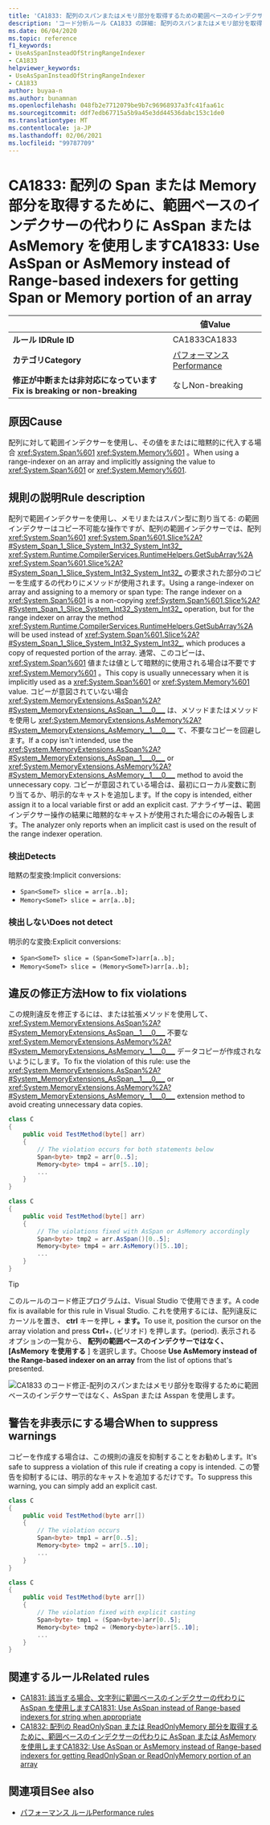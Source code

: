 ```yaml
---
title: 'CA1833: 配列のスパンまたはメモリ部分を取得するための範囲ベースのインデクサーではなく、AsSpan または Asspan を使用します (コード分析)'
description: 'コード分析ルール CA1833 の詳細: 配列のスパンまたはメモリ部分を取得するために範囲ベースのインデクサーの代わりに AsSpan または Asspan を使用する'
ms.date: 06/04/2020
ms.topic: reference
f1_keywords:
- UseAsSpanInsteadOfStringRangeIndexer
- CA1833
helpviewer_keywords:
- UseAsSpanInsteadOfStringRangeIndexer
- CA1833
author: buyaa-n
ms.author: bunamnan
ms.openlocfilehash: 048fb2e7712079be9b7c96968937a3fc41faa61c
ms.sourcegitcommit: ddf7edb67715a5b9a45e3dd44536dabc153c1de0
ms.translationtype: MT
ms.contentlocale: ja-JP
ms.lasthandoff: 02/06/2021
ms.locfileid: "99787709"
---
```

# <a name="ca1833-use-asspan-or-asmemory-instead-of-range-based-indexers-for-getting-span-or-memory-portion-of-an-array"></a><span data-ttu-id="0e5f5-103">CA1833: 配列の Span または Memory 部分を取得するために、範囲ベースのインデクサーの代わりに AsSpan または AsMemory を使用します</span><span class="sxs-lookup"><span data-stu-id="0e5f5-103">CA1833: Use AsSpan or AsMemory instead of Range-based indexers for getting Span or Memory portion of an array</span></span>

| | <span data-ttu-id="0e5f5-104">値</span><span class="sxs-lookup"><span data-stu-id="0e5f5-104">Value</span></span> |
|-|-|
| <span data-ttu-id="0e5f5-105">**ルール ID**</span><span class="sxs-lookup"><span data-stu-id="0e5f5-105">**Rule ID**</span></span> |<span data-ttu-id="0e5f5-106">CA1833</span><span class="sxs-lookup"><span data-stu-id="0e5f5-106">CA1833</span></span>|
| <span data-ttu-id="0e5f5-107">**カテゴリ**</span><span class="sxs-lookup"><span data-stu-id="0e5f5-107">**Category**</span></span> |[<span data-ttu-id="0e5f5-108">パフォーマンス</span><span class="sxs-lookup"><span data-stu-id="0e5f5-108">Performance</span></span>](performance-warnings.md)|
| <span data-ttu-id="0e5f5-109">**修正が中断または非対応になっています**</span><span class="sxs-lookup"><span data-stu-id="0e5f5-109">**Fix is breaking or non-breaking**</span></span> |<span data-ttu-id="0e5f5-110">なし</span><span class="sxs-lookup"><span data-stu-id="0e5f5-110">Non-breaking</span></span>|

## <a name="cause"></a><span data-ttu-id="0e5f5-111">原因</span><span class="sxs-lookup"><span data-stu-id="0e5f5-111">Cause</span></span>

<span data-ttu-id="0e5f5-112">配列に対して範囲インデクサーを使用し、その値をまたはに暗黙的に代入する場合 <xref:System.Span%601> <xref:System.Memory%601> 。</span><span class="sxs-lookup"><span data-stu-id="0e5f5-112">When using a range-indexer on an array and implicitly assigning the value to <xref:System.Span%601> or <xref:System.Memory%601>.</span></span>

## <a name="rule-description"></a><span data-ttu-id="0e5f5-113">規則の説明</span><span class="sxs-lookup"><span data-stu-id="0e5f5-113">Rule description</span></span>

<span data-ttu-id="0e5f5-114">配列で範囲インデクサーを使用し、メモリまたはスパン型に割り当てる: の範囲インデクサーはコピー不可能な操作ですが、配列の範囲インデクサーでは、配列 <xref:System.Span%601> <xref:System.Span%601.Slice%2A?#System_Span_1_Slice_System_Int32_System_Int32_> <xref:System.Runtime.CompilerServices.RuntimeHelpers.GetSubArray%2A> <xref:System.Span%601.Slice%2A?#System_Span_1_Slice_System_Int32_System_Int32_> の要求された部分のコピーを生成するの代わりにメソッドが使用されます。</span><span class="sxs-lookup"><span data-stu-id="0e5f5-114">Using a range-indexer on array and assigning to a memory or span type: The range indexer on a <xref:System.Span%601> is a non-copying <xref:System.Span%601.Slice%2A?#System_Span_1_Slice_System_Int32_System_Int32_> operation, but for the range indexer on array the method <xref:System.Runtime.CompilerServices.RuntimeHelpers.GetSubArray%2A> will be used instead of <xref:System.Span%601.Slice%2A?#System_Span_1_Slice_System_Int32_System_Int32_>, which produces a copy of requested portion of the array.</span></span> <span data-ttu-id="0e5f5-115">通常、このコピーは、 <xref:System.Span%601> 値または値として暗黙的に使用される場合は不要です <xref:System.Memory%601> 。</span><span class="sxs-lookup"><span data-stu-id="0e5f5-115">This copy is usually unnecessary when it is implicitly used as a <xref:System.Span%601> or <xref:System.Memory%601> value.</span></span> <span data-ttu-id="0e5f5-116">コピーが意図されていない場合 <xref:System.MemoryExtensions.AsSpan%2A?#System_MemoryExtensions_AsSpan__1___0___> は、メソッドまたはメソッドを使用し <xref:System.MemoryExtensions.AsMemory%2A?#System_MemoryExtensions_AsMemory__1___0___> て、不要なコピーを回避します。</span><span class="sxs-lookup"><span data-stu-id="0e5f5-116">If a copy isn't intended, use the <xref:System.MemoryExtensions.AsSpan%2A?#System_MemoryExtensions_AsSpan__1___0___> or <xref:System.MemoryExtensions.AsMemory%2A?#System_MemoryExtensions_AsMemory__1___0___> method to avoid the unnecessary copy.</span></span> <span data-ttu-id="0e5f5-117">コピーが意図されている場合は、最初にローカル変数に割り当てるか、明示的なキャストを追加します。</span><span class="sxs-lookup"><span data-stu-id="0e5f5-117">If the copy is intended, either assign it to a local variable first or add an explicit cast.</span></span> <span data-ttu-id="0e5f5-118">アナライザーは、範囲インデクサー操作の結果に暗黙的なキャストが使用された場合にのみ報告します。</span><span class="sxs-lookup"><span data-stu-id="0e5f5-118">The analyzer only reports when an implicit cast is used on the result of the range indexer operation.</span></span>

### <a name="detects"></a><span data-ttu-id="0e5f5-119">検出</span><span class="sxs-lookup"><span data-stu-id="0e5f5-119">Detects</span></span>

<span data-ttu-id="0e5f5-120">暗黙の型変換:</span><span class="sxs-lookup"><span data-stu-id="0e5f5-120">Implicit conversions:</span></span>

- `Span<SomeT> slice = arr[a..b];`
- `Memory<SomeT> slice = arr[a..b];`

### <a name="does-not-detect"></a><span data-ttu-id="0e5f5-121">検出しない</span><span class="sxs-lookup"><span data-stu-id="0e5f5-121">Does not detect</span></span>

<span data-ttu-id="0e5f5-122">明示的な変換:</span><span class="sxs-lookup"><span data-stu-id="0e5f5-122">Explicit conversions:</span></span>

- `Span<SomeT> slice = (Span<SomeT>)arr[a..b];`
- `Memory<SomeT> slice = (Memory<SomeT>)arr[a..b];`

## <a name="how-to-fix-violations"></a><span data-ttu-id="0e5f5-123">違反の修正方法</span><span class="sxs-lookup"><span data-stu-id="0e5f5-123">How to fix violations</span></span>

<span data-ttu-id="0e5f5-124">この規則違反を修正するには、または拡張メソッドを使用して、 <xref:System.MemoryExtensions.AsSpan%2A?#System_MemoryExtensions_AsSpan__1___0___> 不要な <xref:System.MemoryExtensions.AsMemory%2A?#System_MemoryExtensions_AsMemory__1___0___> データコピーが作成されないようにします。</span><span class="sxs-lookup"><span data-stu-id="0e5f5-124">To fix the violation of this rule: use the <xref:System.MemoryExtensions.AsSpan%2A?#System_MemoryExtensions_AsSpan__1___0___> or <xref:System.MemoryExtensions.AsMemory%2A?#System_MemoryExtensions_AsMemory__1___0___> extension method to avoid creating unnecessary data copies.</span></span>

```csharp
class C
{
    public void TestMethod(byte[] arr)
    {
        // The violation occurs for both statements below
        Span<byte> tmp2 = arr[0..5];
        Memory<byte> tmp4 = arr[5..10];
        ...
    }
}
```

```csharp
class C
{
    public void TestMethod(byte[] arr)
    {
        // The violations fixed with AsSpan or AsMemory accordingly
        Span<byte> tmp2 = arr.AsSpan()[0..5];
        Memory<byte> tmp4 = arr.AsMemory()[5..10];
        ...
    }
}
```

> [!TIP]
> <span data-ttu-id="0e5f5-125">このルールのコード修正プログラムは、Visual Studio で使用できます。</span><span class="sxs-lookup"><span data-stu-id="0e5f5-125">A code fix is available for this rule in Visual Studio.</span></span> <span data-ttu-id="0e5f5-126">これを使用するには、配列違反にカーソルを置き、 **ctrl** キーを押し + **ます。**</span><span class="sxs-lookup"><span data-stu-id="0e5f5-126">To use it, position the cursor on the array violation and press **Ctrl**+**.**</span></span> <span data-ttu-id="0e5f5-127">(ピリオド) を押します。</span><span class="sxs-lookup"><span data-stu-id="0e5f5-127">(period).</span></span> <span data-ttu-id="0e5f5-128">表示されるオプションの一覧から、 **配列の範囲ベースのインデクサーではなく、[AsMemory を使用する** ] を選択します。</span><span class="sxs-lookup"><span data-stu-id="0e5f5-128">Choose **Use AsMemory instead of the Range-based indexer on an array** from the list of options that's presented.</span></span>
>
> ![CA1833 のコード修正-配列のスパンまたはメモリ部分を取得するために範囲ベースのインデクサーではなく、AsSpan または Asspan を使用します。](media/ca1833_codefix.png)

## <a name="when-to-suppress-warnings"></a><span data-ttu-id="0e5f5-130">警告を非表示にする場合</span><span class="sxs-lookup"><span data-stu-id="0e5f5-130">When to suppress warnings</span></span>

<span data-ttu-id="0e5f5-131">コピーを作成する場合は、この規則の違反を抑制することをお勧めします。</span><span class="sxs-lookup"><span data-stu-id="0e5f5-131">It's safe to suppress a violation of this rule if creating a copy is intended.</span></span> <span data-ttu-id="0e5f5-132">この警告を抑制するには、明示的なキャストを追加するだけです。</span><span class="sxs-lookup"><span data-stu-id="0e5f5-132">To suppress this warning, you can simply add an explicit cast.</span></span>

```csharp
class C
{
    public void TestMethod(byte arr[])
    {
        // The violation occurs
        Span<byte> tmp1 = arr[0..5];
        Memory<byte> tmp2 = arr[5..10];
        ...
    }
}
```

```csharp
class C
{
    public void TestMethod(byte arr[])
    {
        // The violation fixed with explicit casting
        Span<byte> tmp1 = (Span<byte>)arr[0..5];
        Memory<byte> tmp2 = (Memory<byte>)arr[5..10];
        ...
    }
}
```

## <a name="related-rules"></a><span data-ttu-id="0e5f5-133">関連するルール</span><span class="sxs-lookup"><span data-stu-id="0e5f5-133">Related rules</span></span>

- [<span data-ttu-id="0e5f5-134">CA1831: 該当する場合、文字列に範囲ベースのインデクサーの代わりに AsSpan を使用します</span><span class="sxs-lookup"><span data-stu-id="0e5f5-134">CA1831: Use AsSpan instead of Range-based indexers for string when appropriate</span></span>](ca1831.md)
- [<span data-ttu-id="0e5f5-135">CA1832: 配列の ReadOnlySpan または ReadOnlyMemory 部分を取得するために、範囲ベースのインデクサーの代わりに AsSpan または AsMemory を使用します</span><span class="sxs-lookup"><span data-stu-id="0e5f5-135">CA1832: Use AsSpan or AsMemory instead of Range-based indexers for getting ReadOnlySpan or ReadOnlyMemory portion of an array</span></span>](ca1832.md)

## <a name="see-also"></a><span data-ttu-id="0e5f5-136">関連項目</span><span class="sxs-lookup"><span data-stu-id="0e5f5-136">See also</span></span>

- [<span data-ttu-id="0e5f5-137">パフォーマンス ルール</span><span class="sxs-lookup"><span data-stu-id="0e5f5-137">Performance rules</span></span>](performance-warnings.md)
